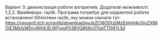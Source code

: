 Варіант 3: демонстрація роботи алгоритмів. Додаткові можливості: 1,2,3. Фреймворк: raylib.
Програма потребує для корректної роботи встановленої бібліотеки raylib, яку можна скачати тут:
https://raysan5.itch.io/raylib/download/eyJpZCI6ODUzMzEsImV4cGlyZXMiOjE3MzIzMDcyNjh9.8LWFyqsFh36VQ8fdIcOTppTT0l4%3d
